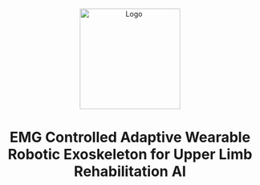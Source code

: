 #
<p align="center">
    <img width="200" src=https://github.com/user-attachments/assets/eb8314b5-220a-4600-9fd4-f641f0e0f7ad alt="Logo">
</p>

<h1 align="center">
  EMG Controlled Adaptive Wearable Robotic Exoskeleton for Upper Limb Rehabilitation AI
</h1>

